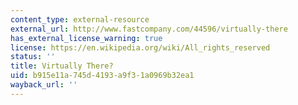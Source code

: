 ```yaml
---
content_type: external-resource
external_url: http://www.fastcompany.com/44596/virtually-there
has_external_license_warning: true
license: https://en.wikipedia.org/wiki/All_rights_reserved
status: ''
title: Virtually There?
uid: b915e11a-745d-4193-a9f3-1a0969b32ea1
wayback_url: ''
---
```

